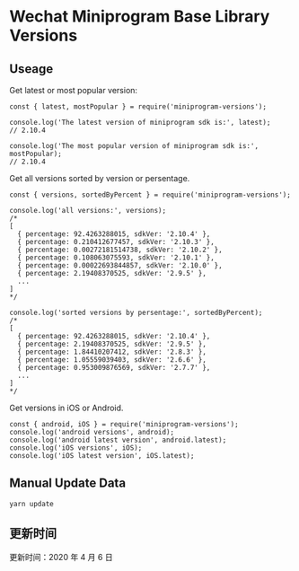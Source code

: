# Wechat Miniprogram Base Library Versions

## Useage

Get latest or most popular version:

```
const { latest, mostPopular } = require('miniprogram-versions');

console.log('The latest version of miniprogram sdk is:', latest);
// 2.10.4

console.log('The most popular version of miniprogram sdk is:', mostPopular);
// 2.10.4

```
Get all versions sorted by version or persentage.

```
const { versions, sortedByPercent } = require('miniprogram-versions');

console.log('all versions:', versions);
/*
[
  { percentage: 92.4263288015, sdkVer: '2.10.4' },
  { percentage: 0.210412677457, sdkVer: '2.10.3' },
  { percentage: 0.00272181514738, sdkVer: '2.10.2' },
  { percentage: 0.108063075593, sdkVer: '2.10.1' },
  { percentage: 0.00022693844857, sdkVer: '2.10.0' },
  { percentage: 2.19408370525, sdkVer: '2.9.5' },
  ...
]
*/

console.log('sorted versions by persentage:', sortedByPercent);
/*
[
  { percentage: 92.4263288015, sdkVer: '2.10.4' },
  { percentage: 2.19408370525, sdkVer: '2.9.5' },
  { percentage: 1.84410207412, sdkVer: '2.8.3' },
  { percentage: 1.05559039403, sdkVer: '2.6.6' },
  { percentage: 0.953009876569, sdkVer: '2.7.7' },
  ...
]
*/
```

Get versions in iOS or Android.

```
const { android, iOS } = require('miniprogram-versions');
console.log('android versions', android);
console.log('android latest version', android.latest);
console.log('iOS versions', iOS);
console.log('iOS latest version', iOS.latest);
```

## Manual Update Data

```
yarn update
```

## 更新时间

更新时间：2020 年 4 月 6 日

